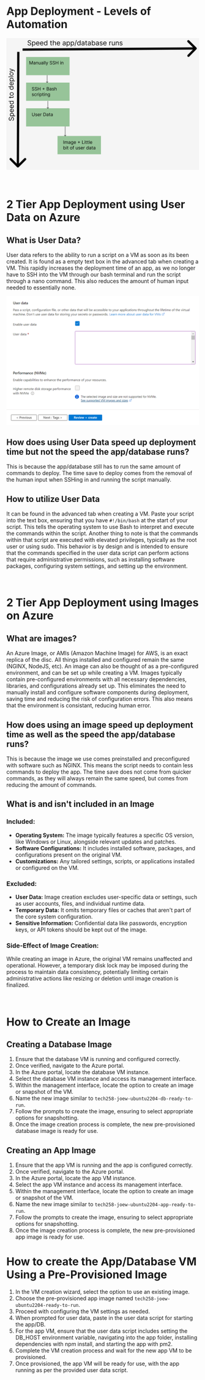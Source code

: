 # App Deployment - Levels of Automation

![alt text](images/automation_speed_graph.png)

<br>

# 2 Tier App Deployment using User Data on Azure

## What is User Data?
User data refers to the ability to run a script on a VM as soon as its been created. It is found as a empty text box in the advanced tab when creating a VM. This rapidly increases the deployment time of an app, as we no longer have to SSH into the VM through our bash terminal and run the script through a nano command. This also reduces the amount of human input needed to essentially none.

![alt text](images/user_data_img.png)

## How does using User Data speed up deployment time but not the speed the app/database runs?
This is because the app/database still has to run the same amount of commands to deploy. The time save to deploy comes from the removal of the human input when SSHing in and running the script manually.

## How to utilize User Data
It can be found in the advanced tab when creating a VM. Paste your script into the text box, ensuring that you have `#!/bin/bash` at the start of your script. This tells the operating system to use Bash to interpret and execute the commands within the script. Another thing to note is that the commands within that script are executed with elevated privileges, typically as the root user or using sudo. This behavior is by design and is intended to ensure that the commands specified in the user data script can perform actions that require administrative permissions, such as installing software packages, configuring system settings, and setting up the environment.

<br>

# 2 Tier App Deployment using Images on Azure

## What are images? 
An Azure Image, or AMIs (Amazon Machine Image) for AWS, is an exact replica of the disc. All things installed and configured remain the same (NGINX, NodeJS, etc). An image can also be thought of as a pre-configured environment, and can be set up while creating a VM. Images typically contain pre-configured environments with all necessary dependencies, libraries, and configurations already set up. This eliminates the need to manually install and configure software components during deployment, saving time and reducing the risk of configuration errors. This also means that the environment is consistant, reducing human error.

## How does using an image speed up deployment time as well as the speed the app/database runs?
This is because the image we use comes preinstalled and preconfigured with software such as NGINX. This means the script needs to contain less commands to deploy the app. The time save does not come from quicker commands, as they will always remain the same speed, but comes from reducing the amount of commands.

## What is and isn't included in an Image

### Included:

* **Operating System:** The image typically features a specific OS version, like Windows or Linux, alongside relevant updates and patches.
* **Software Configurations:** It includes installed software, packages, and configurations present on the original VM.
* **Customizations:** Any tailored settings, scripts, or applications installed or configured on the VM.

### Excluded:

* **User Data:** Image creation excludes user-specific data or settings, such as user accounts, files, and individual runtime data.
* **Temporary Data:** It omits temporary files or caches that aren't part of the core system configuration.
* **Sensitive Information:** Confidential data like passwords, encryption keys, or API tokens should be kept out of the image.

### Side-Effect of Image Creation:
While creating an image in Azure, the original VM remains unaffected and operational. However, a temporary disk lock may be imposed during the process to maintain data consistency, potentially limiting certain administrative actions like resizing or deletion until image creation is finalized.

<br>

# How to Create an Image
## Creating a Database Image

1. Ensure that the database VM is running and configured correctly.
2. Once verified, navigate to the Azure portal.
3. In the Azure portal, locate the database VM instance.
4. Select the database VM instance and access its management interface.
5. Within the management interface, locate the option to create an image or snapshot of the VM.
6. Name the new image similar to `tech258-joew-ubuntu2204-db-ready-to-run`.
7. Follow the prompts to create the image, ensuring to select appropriate options for snapshotting.
8. Once the image creation process is complete, the new pre-provisioned database image is ready for use.

## Creating an App Image

1. Ensure that the app VM is running and the app is configured correctly.
2. Once verified, navigate to the Azure portal.
3. In the Azure portal, locate the app VM instance.
4. Select the app VM instance and access its management interface.
5. Within the management interface, locate the option to create an image or snapshot of the VM.
6. Name the new image similar to `tech258-joew-ubuntu2204-app-ready-to-run`.
7. Follow the prompts to create the image, ensuring to select appropriate options for snapshotting.
8. Once the image creation process is complete, the new pre-provisioned app image is ready for use.

# How to create the App/Database VM Using a Pre-Provisioned Image

1. In the VM creation wizard, select the option to use an existing image.
2. Choose the pre-provisioned app image named `tech258-joew-ubuntu2204-ready-to-run`.
3. Proceed with configuring the VM settings as needed.
4. When prompted for user data, paste in the user data script for starting the app/DB.
5. For the app VM, ensure that the user data script includes setting the DB_HOST environment variable, navigating into the app folder, installing dependencies with npm install, and starting the app with pm2.
6. Complete the VM creation process and wait for the new app VM to be provisioned.
7.  Once provisioned, the app VM will be ready for use, with the app running as per the provided user data script.
